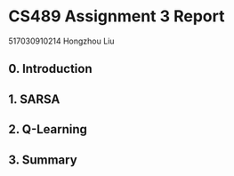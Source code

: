# CS489 Assignment 3 Report

517030910214 Hongzhou Liu

## 0. Introduction

## 1. SARSA

## 2. Q-Learning

## 3. Summary